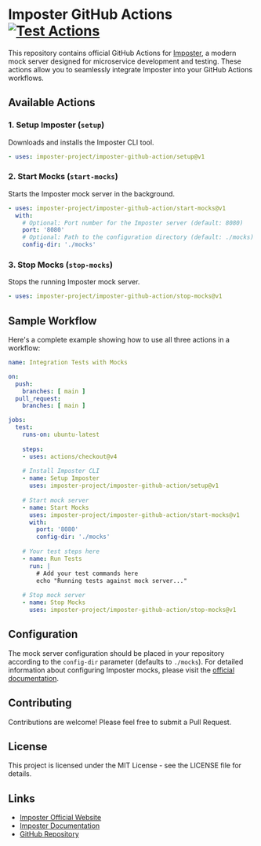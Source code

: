 # Imposter GitHub Actions [![Test Actions](https://github.com/imposter-project/imposter-github-action/actions/workflows/test.yml/badge.svg)](https://github.com/imposter-project/imposter-github-action/actions/workflows/test.yml)

This repository contains official GitHub Actions for [Imposter](https://www.imposter.sh), a modern mock server designed for microservice development and testing. These actions allow you to seamlessly integrate Imposter into your GitHub Actions workflows.

## Available Actions

### 1. Setup Imposter (`setup`)
Downloads and installs the Imposter CLI tool.

```yaml
- uses: imposter-project/imposter-github-action/setup@v1
```

### 2. Start Mocks (`start-mocks`)
Starts the Imposter mock server in the background.

```yaml
- uses: imposter-project/imposter-github-action/start-mocks@v1
  with:
    # Optional: Port number for the Imposter server (default: 8080)
    port: '8080'
    # Optional: Path to the configuration directory (default: ./mocks)
    config-dir: './mocks'
```

### 3. Stop Mocks (`stop-mocks`)
Stops the running Imposter mock server.

```yaml
- uses: imposter-project/imposter-github-action/stop-mocks@v1
```

## Sample Workflow

Here's a complete example showing how to use all three actions in a workflow:

```yaml
name: Integration Tests with Mocks

on:
  push:
    branches: [ main ]
  pull_request:
    branches: [ main ]

jobs:
  test:
    runs-on: ubuntu-latest
    
    steps:
    - uses: actions/checkout@v4
    
    # Install Imposter CLI
    - name: Setup Imposter
      uses: imposter-project/imposter-github-action/setup@v1
    
    # Start mock server
    - name: Start Mocks
      uses: imposter-project/imposter-github-action/start-mocks@v1
      with:
        port: '8080'
        config-dir: './mocks'
    
    # Your test steps here
    - name: Run Tests
      run: |
        # Add your test commands here
        echo "Running tests against mock server..."
    
    # Stop mock server
    - name: Stop Mocks
      uses: imposter-project/imposter-github-action/stop-mocks@v1
```

## Configuration

The mock server configuration should be placed in your repository according to the `config-dir` parameter (defaults to `./mocks`). For detailed information about configuring Imposter mocks, please visit the [official documentation](https://www.imposter.sh).

## Contributing

Contributions are welcome! Please feel free to submit a Pull Request.

## License

This project is licensed under the MIT License - see the LICENSE file for details.

## Links

- [Imposter Official Website](https://www.imposter.sh)
- [Imposter Documentation](https://docs.imposter.sh)
- [GitHub Repository](https://github.com/imposter-project/imposter-github-action)
